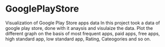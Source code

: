 # GooglePlayStore
Visualization of Google Play Store apps data
In this project took a data of google play store, done with it anaysis and visulaize the data. Plot the different graph on the basis of  most frequent apps, paid apps, free apps, high standard app, low standard app, Rating, Cateogories and so on.
